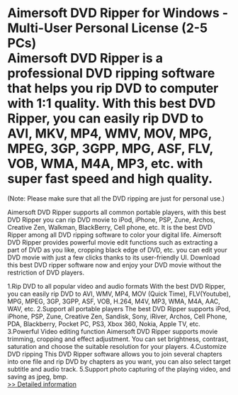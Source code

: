 # Aimersoft DVD Ripper for Windows - Multi-User Personal License (2-5 PCs)<br />Aimersoft DVD Ripper is a professional DVD ripping software that helps you rip DVD to computer with 1:1 quality. With this best DVD Ripper, you can easily rip DVD to AVI, MKV, MP4, WMV, MOV, MPG, MPEG, 3GP, 3GPP, MPG, ASF, FLV, VOB, WMA, M4A, MP3, etc. with super fast speed and high quality.
(Note: Please make sure that all the DVD ripping are just for personal use.)

Aimersoft DVD Ripper supports all common portable players, with this best DVD Ripper you can rip DVD movie to iPod, iPhone, PSP, Zune, Archos, Creative Zen, Walkman, BlackBerry, Cell phone, etc. It is the best DVD Ripper among all DVD ripping software to color your digital life.
Aimersoft DVD Ripper provides powerful movie edit functions such as extracting a part of DVD as you like, cropping black edge of DVD, etc. you can edit your DVD movie with just a few clicks thanks to its user-friendly UI. Download this best DVD ripper software now and enjoy your DVD movie without the restriction of DVD players.

1.Rip DVD to all popular video and audio formats
With the best DVD Ripper, you can easily rip DVD to AVI, WMV, MP4, MOV (Quick Time), FLV(Youtube), MPG, MPEG, 3GP, 3GPP, ASF, VOB, H.264, M4V, MP3, WMA, M4A, AAC, WAV, etc.
2.Support all portable players
The best DVD Ripper supports iPod, iPhone, PSP, Zune, Creative Zen, Sandisk, Sony, iRiver, Archos, Cell Phone, PDA, Blackberry, Pocket PC, PS3, Xbox 360, Nokia, Apple TV, etc.
3.Powerful Video editing function
Aimersoft DVD Ripper supports movie trimming, cropping and effect adjustment. You can set brightness, contrast, saturation and choose the suitable resolution for your players.
4.Customize DVD ripping
This DVD Ripper software allows you to join several chapters into one file and rip DVD by chapters as you want, you can also select target subtitle and audio track. 5.Support photo capturing of the playing video, and saving as jpeg, bmp.<br />[>> Detailed information](https://secure.shareit.com/shareit/product.html?productid=300952394&affiliateid=200057808)